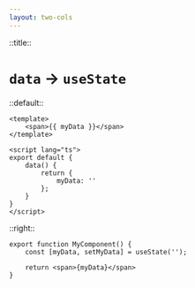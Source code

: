 ```yaml
---
layout: two-cols
---
```


::title::

# `data` → `useState`

::default::

```tsx
<template>
    <span>{{ myData }}</span>
</template>

<script lang="ts">
export default {
    data() {
        return {
            myData: ''
        };
    }
}
</script>
```

::right::

```tsx
export function MyComponent() {
    const [myData, setMyData] = useState('');

    return <span>{myData}</span>
}
```